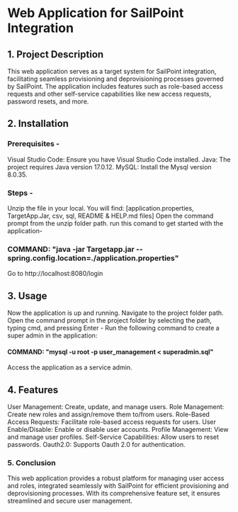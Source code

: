 # Web Application for SailPoint Integration

## 1. Project Description
This web application serves as a target system for SailPoint integration, facilitating seamless provisioning and deprovisioning processes governed by SailPoint. The application includes features such as role-based access requests and other self-service capabilities like new access requests, password resets, and more.

## 2. Installation

### Prerequisites -
Visual Studio Code: Ensure you have Visual Studio Code installed.
Java: The project requires Java version 17.0.12.
MySQL: Install the Mysql version 8.0.35.

### Steps -
Unzip the file in your local.
You will find: [application.properties, TargetApp.Jar, csv, sql, README & HELP.md files]
Open the command prompt from the unzip folder path.
run this comand to get started with the application-
### COMMAND: "java -jar Targetapp.jar --spring.config.location=./application.properties"
Go to http://localhost:8080/login

## 3. Usage
Now the application is up and running.
Navigate to the project folder path.
Open the command prompt in the project folder by selecting the path, typing cmd, and pressing Enter - Run the following command to create a super admin in the application:
#### COMMAND: "mysql -u root -p user_management < superadmin.sql"
Access the application as a service admin.

## 4. Features
User Management: Create, update, and manage users.
Role Management: Create new roles and assign/remove them to/from users.
Role-Based Access Requests: Facilitate role-based access requests for users.
User Enable/Disable: Enable or disable user accounts.
Profile Management: View and manage user profiles.
Self-Service Capabilities: Allow users to reset passwords.
Oauth2.0: Supports Oauth 2.0 for authentication.

### 5. Conclusion
This web application provides a robust platform for managing user access and roles, integrated seamlessly with SailPoint for efficient provisioning and deprovisioning processes. With its comprehensive feature set, it ensures streamlined and secure user management.